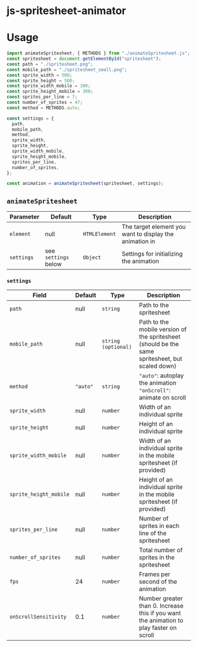 # js-spritesheet-animator

# Usage
```js
import animateSpritesheet, { METHODS } from "./animateSpritesheet.js";
const spritesheet = document.getElementById("spritesheet");
const path = "./spritesheet.png";
const mobile_path = "./spritesheet_small.png";
const sprite_width = 500;
const sprite_height = 500;
const sprite_width_mobile = 300;
const sprite_height_mobile = 300;
const sprites_per_line = 7;
const number_of_sprites = 47;
const method = METHODS.auto;

const settings = {
  path,
  mobile_path,
  method,
  sprite_width,
  sprite_height,
  sprite_width_mobile,
  sprite_height_mobile,
  sprites_per_line,
  number_of_sprites,
};

const animation = animateSpritesheet(spritesheet, settings);
```

## `animateSpritesheet`
| Parameter  | Default              | Type          | Description                                             |
|------------|----------------------|---------------|---------------------------------------------------------|
| `element`  | null                 | `HTMLElement` | The target element you want to display the animation in |
| `settings` | see `settings` below | `Object`      | Settings for initializing the animation                 |

### `settings`
| Field                  | Default  | Type                | Description                                                                                     |
|------------------------|----------|---------------------|-------------------------------------------------------------------------------------------------|
| `path`                 | null     | `string`            | Path to the spritesheet                                                                         |
| `mobile_path`          | null     | `string (optional)` | Path to the mobile version of the spritesheet (should be the same spritesheet, but scaled down) |
| `method`               | `"auto"` | `string`            | `"auto"`: autoplay the animation<br>`"onScroll"`: animate on scroll                             |
| `sprite_width`         | null     | `number`            | Width of an individual sprite                                                                   |
| `sprite_height`        | null     | `number`            | Height of an individual sprite                                                                  |
| `sprite_width_mobile`  | null     | `number`            | Width of an individual sprite in the mobile spritesheet (if provided)                           |
| `sprite_height_mobile` | null     | `number`            | Height of an individual sprite in the mobile spritesheet (if provided)                          |
| `sprites_per_line`     | null     | `number`            | Number of sprites in each line of the spritesheet                                               |
| `number_of_sprites`    | null     | `number`            | Total number of sprites in the spritesheet                                                      |
| `fps`                  | 24       | `number`            | Frames per second of the animation                                                              |
| `onScrollSensitivity`  | 0.1      | `number`            | Number greater than 0. Increase this if you want the animation to play faster on scroll         |
